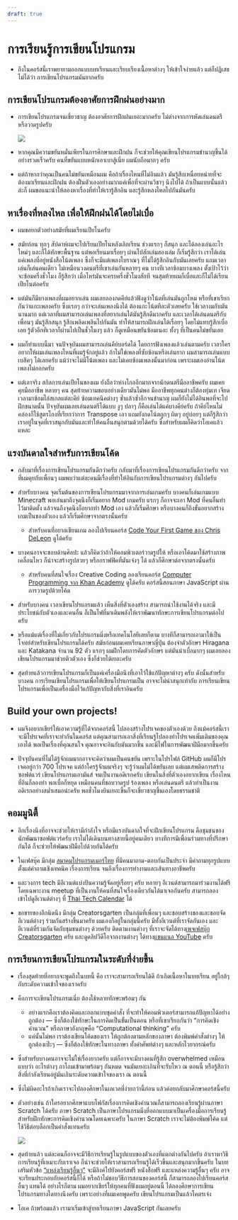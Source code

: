 ```yaml
---
draft: true
---
```


# การเรียนรู้การเขียนโปรแกรม

- ถึงในคอร์สนี้เราพยายามออกแบบบทเรียนและเรียบเรียงเนื้อหาต่างๆ ให้เข้าใจง่ายแล้ว
  แต่ก็ปฏิเสธไม่ได้ว่า
  การเขียนโปรแกรมมันยากครับ

## การเขียนโปรแกรมต้องอาศัยการฝึกฝนอย่างมาก

- การเขียนโปรแกรมจนเชี่ยวชาญ
  ต้องอาศัยการฝึกฝนเยอะมากครับ
  ไม่ต่างจากการหัดเล่นดนตรีหรือวาดรูปครับ

  ![](https://im.dt.in.th/ipfs/bafybeifclfhm2vantukuug6nrvli5zit2y7fgltywnnv77pkxrqkmqkvxu/image.webp)

- หากคุณมีความขยันหมั่นเพียรในการศึกษาและฝึกฝน
  ก็จะช่วยให้คุณเขียนโปรแกรมชำนาญขึ้นได้อย่างรวดเร็วครับ
  คนที่ขยันแบบหนักเอาเบาสู้เนี่ย ผมนับถือมากๆ ครับ

- แต่ถ้าหากว่าคุณเป็นคนไม่ขยันเหมือนผม
  คือถ้าเรื่องไหนที่ไม่อินแล้ว มันรู้สึกเหนื่อยหน่ายที่จะต้องมาเรียนและฝึกฝน ต้องฝืนตัวเองอย่างมากแค่เพื่อที่จะผ่านวิชาๆ นึงไปได้
  ถ้าเป็นแบบนั้นแล้วล่ะก็
  ผมขอแนะนำให้ลองหาเรื่องที่ทำให้เรารู้สึกอิน และรู้สึกหลงไหลไปกันมันครับ

## หาเรื่องที่หลงไหล เพื่อให้ฝึกฝนได้โดยไม่เบื่อ

- ผมขอยกตัวอย่างสมัยที่ผมเรียนเปียโนครับ

- สมัยก่อน ทุกๆ สัปดาห์ผมจะไปเรียนเปียโนหลังเลิกเรียน
  ช่วงแรกๆ ก็สนุก และได้ลองเล่นอะไรใหม่ๆ และก็ได้ทักษะพื้นฐาน
  แต่พอเรียนมาเรื่อยๆ ผ่านไปสักเล่มสองเล่ม ก็เริ่มรู้สึกว่า
  เราได้เล่นแค่เพลงที่อยู่หนังสือโน้ตเพลง ซึ่งก็จะมีแต่เพลงโบราณๆ ที่ไม่ได้รู้สึกอินกับมันเลยครับ
  แถมเวลาเล่นก็เล่นคนเดียว ไม่เหมือนวงดนตรีที่เขาเล่นกันหลายๆ คน
  บางทีเวลาซ้อมบางเพลง ตั้งเป้าไว้ว่าจะซ้อมครึ่งชั่วโมง ก็รู้สึกว่า เมื่อไหร่มันจะครบครึ่งชั่วโมงสักที
  จนสุดท้ายผมก็เบื่อและก็ไม่ได้เรียนเปียโนต่อครับ

- แต่มันก็มีบางเพลงที่ผมอยากเล่น ผมเลยลองกดคีย์แล้วฟังดูว่าโน้ตที่เล่นมันถูกไหม
  หรือที่เขาเรียกกันว่าแกะเพลงครับ
  ซึ่งแรกๆ กว่าจะเล่นเพลงนึงได้ ต้องแกะโน้ตทีละตัวเลยครับ ใช้เวลางมกับมันนานมาก
  แต่เวลาที่ผมสามารถเล่นเพลงที่อยากเล่นได้มันรู้สึกดีมากครับ
  และเวลาได้เล่นดนตรีกับเพื่อนๆ มันรู้สึกสนุก รู้สึกเพลิดเพลินไปกันมัน ทำให้สามารถฝึกเล่นได้เรื่อยๆ โดยไม่แทบรู้สึกเบื่อเลย
  รู้ตัวอีกทีเวลาก็ผ่านไปเป็นชั่วโมงๆ แล้ว
  ก็ดูเหมือนขยันซ้อมเนอะ ทั้งๆ ที่เป็นคนไม่ขยันเลย

- ผมก็ทำแบบนี้มา จนปัจจุบันผมสามารถเล่นคีย์บอร์ดได้ โดยการฟังเพลงแล้วเล่นตามครับ
  เวลาใครอยากให้ผมเล่นเพลงไหนที่ผมรู้จักอยู่แล้ว ถ้าไม่ใช่เพลงที่ซับซ้อนหรือเล่นยาก ผมสามารถเล่นแบบเบสิคๆ ได้เลยครับ แม้ว่าจะไม่มีโน้ตเพลง และไม่เคยซ้อมเพลงนั้นมาก่อน เพราะผมเองอ่านโน้ตเพลงไม่ออกครับ

- แต่เอาจริง สกิลการเล่นเปียโนของผม ยังถือว่าห่างไกลอีกมากจากนักดนตรีมืออาชีพครับ
  ผมเคยคุยมืออาชีพ หลายๆ คน สุดท้ายความชอบอย่างเดียวมันไม่พอ มืออาชีพทุกคนต่างก็ต้องทุ่มเท เจียดเวลามาซ้อมไล่สเกลแต่ละคีย์ ซ้อมเทคนิคต่างๆ ซ้ำแล้วซ้ำอีกจนชำนาญ ผมก็ยังไม่ได้อินพอที่จะไปฝึกขนาดนั้น
  ปัจจุบันผมเลยเล่นดนตรีได้แบบ งูๆ ปลาๆ ก็คือเล่นได้แค่บางคีย์ครับ
  ถ้าคีย์ไหนไม่คล่องก็ใช้สูตรโกงที่เรียกว่าการ Transpose เอา
  แถมยังกดโน้ตถูกๆ ผิดๆ อยู่บ่อยๆ
  แต่ก็รู้สึกว่าเราอยู่ในจุดที่เราสนุกกับมันและทำให้คนอื่นสนุกตามด้วยได้ครับ
  ซึ่งสำหรับผมก็คิดว่าโอเคแล้วแหละ

## แรงบันดาลใจสำหรับการเขียนโค้ด

- กลับมาที่เรื่องการเขียนโปรแกรมกันดีกว่าครับ
  กลับมาที่เรื่องการเขียนโปรแกรมกันดีกว่าครับ
  จากที่ผมคุยกับเพื่อนๆ ผมพบว่าแต่ละคนมีเรื่องที่ทำให้อินกับการเขียนโปรแกรมต่างๆ กันไปครับ

- สำหรับบางคน จุดเริ่มต้นของการเขียนโปรแกรมมาจากการเล่นเกมครับ
  บางคนก็เล่นเกมแบบ Minecraft
  พอเล่นมาถึงจุดนึงก็เริ่มอยาก Mod เกมครับ
  แรกๆ ก็อาจจะเอา Mod ที่คนอื่นทำไว้มาติดตั้ง
  แล้วจนถึงจุดนึงก็อยากทำ Mod เอง แล้วก็เริ่มศึกษา
  หรือบางคนก็ถึงขั้นอยากสร้างเกมเป็นของตัวเอง แล้วก็เริ่มศึกษาจากตรงนั้นครับ

  - สำหรับคนที่อยากเขียนเกม
    ลองไปเรียนคอร์ส [Code Your First Game ของ Chris DeLeon](https://www.udemy.com/course/code-your-first-game/) ดูได้ครับ

- บางคนอาจจะชอบด้านศิลปะ
  แล้วก็คิดว่าถ้าให้คอมพิวเตอร์วาดรูปให้
  หรือเอาโค้ดมาใช้สร้างภาพเคลื่อนไหว
  ก็น่าจะสร้างรูปสวยๆ หรือกราฟฟิคที่มันเจ๋งๆ ได้ แล้วก็ศึกษาต่อจากตรงนั้นครับ

  - สำหรับคนที่สนใจเรื่อง Creative Coding
    ลองเรียนคอร์ส [Computer Programming จาก Khan Academy](https://www.khanacademy.org/computing/computer-programming) ดูได้ครับ
    คอร์สนี้สอนภาษา JavaScript ผ่านการวาดรูปด้วยโค้ด

- สำหรับบางคน
  เวลาเขียนโปรแกรมแล้ว เห็นสิ่งที่ตัวเองสร้าง สามารถนำใช้งานได้จริง และมีประโยชน์กับตัวเองและคนอื่น
  ก็เป็นไฟที่มาเติมพลังให้เราพัฒนาทักษะการเขียนโปรแกรมต่อไปครับ

- หรือแม้แต่เรื่องที่ไม่เกี่ยวกับโปรแกรมมิ่งหรือเทคโนโลยีเลยก็ตาม บางทีก็สามารถเอามาใช้เป็นโจทย์สำหรับเขียนโปรแกรมได้ครับ
  สมัยก่อนผมเคยเรียนภาษาญี่ปุ่น ต้องจำตัวอักษร Hiragana และ Katakana จำนวน 92 ตัว
  แรกๆ ผมฝึกโดยการคัดตัวอักษร แต่มันน่าเบื่อมากๆ
  ผมเลยลองเขียนโปรแกรมมาช่วยติวตัวเอง ซึ่งก็ช่วยได้เยอะครับ

- สุดท้ายแล้วการเขียนโปรแกรมก็เป็นแค่เครื่องมือนึงที่เอาไว้ใช้แก้ปัญหาต่างๆ ครับ
  ดังนั้นสำหรับบางคน การเรียนเขียนโปรแกรมเพื่อให้เขียนโปรแกรมเป็น อาจจะไม่น่าสนุกเท่ากับ การเรียนเขียนโปรแกรมเพื่อเป็นเครื่องมือไว้แก้ปัญหากับสิ่งที่เราอินครับ

## Build your own projects!

- ผมจึงอยากเชียร์ให้เอาความรู้ที่ได้จากคอร์สนี้ ไปลองสร้างโปรเจคของตัวเองด้วย
  ถึงแม้คอร์สนี้เราจะมีโปรเจคที่เราจะทำกันในคอร์ส แต่คุณสามารถเอาสิ่งที่เรียนรู้ไปลองทำโปรเจคเพิ่มเติมของคุณเองได้
  พอเป็นเรื่องที่คุณสนใจ คุณอาจจะอินกับมันมากขึ้น และมีไฟในการพัฒนาฝีมือมากขึ้นครับ

- ปัจจุบันคนที่ไม่ได้รู้จักผมมากอาจจะคิดว่าผมเป็นคนขยัน เพราะในโปรไฟล์ GitHub ผมก็มีโปรเจคอยู่กว่า 700 โปรเจค
  แต่ถ้าใครรู้จักผมจริงๆ จะรู้ว่าผมไม่ได้ขยันเลย
  แต่ผมเสพติดการสร้างซอฟต์แวร์ เขียนโปรแกรมเอามันส์ จนเป็นงานอดิเรกครับ
  เขียนในสิ่งที่ตัวเองอยากเขียน เรื่องไหนที่อินก็ลองทำ พอเบื่อก็หยุด
  เหมือนคนที่ชอบวาดรูป ร้องเพลง หรือเล่นดนตรี แล้วทำเป็นงานอดิเรกอย่างสม่ำเสมอน่ะครับ พอชั่วโมงบินเยอะขึ้นก็จะเชี่ยวชาญขึ้นเองโดยธรรมชาติ

## คอมมูนิตี้

- อีกเรื่องนึงที่อาจจะช่วยให้เรามีกำลังใจ หรือมีแรงบันดาลใจที่จะฝึกเขียนโปรแกรม คือชุมชนของนักพัฒนาซอฟต์แวร์ครับ
  เราไม่ได้เดินบนทางสายนี้อยู่คนเดียว
  บางทีการมีเพื่อนร่วมทางที่ปรึกษากันได้ ก็จะช่วยให้พัฒนาฝีมือไปด้วยกันได้ครับ

- ในเฟสบุ๊ค มีกลุ่ม [สมาคมโปรแกรมเมอร์ไทย](https://www.facebook.com/groups/240703846140892) ที่มีคนมาถาม-ตอบกันเป็นประจำ
  มีคำถามทุกรูปแบบ ตั้งแต่คำถามเชิงเทคนิค เรื่องการเรียน จนถึงเรื่องการทำงานและเส้นทางอาชีพครับ

- และวงการ tech
  มีอีเวนต์แบ่งปันความรู้จัดอยู่เรื่อยๆ ครับ
  หลายๆ อีเวนต์สามารถมาร่วมงานได้ฟรี โดยเฉพาะงาน meetup ที่เป็นงานให้คนที่สนใจเรื่องเดียวกันได้มาเจอกันครับ
  สามารถลองเข้าไปดูอีเวนต์ต่างๆ ที่ [Thai Tech Calendar](https://th.techcal.dev/) ได้

- ขอขายของอีกนิดนึง
  มีกลุ่ม Creatorsgarten เป็นกลุ่มที่เพื่อนๆ และชอบสร้างของและชอบจัดอีเวนต์ต่างๆ ร่วมกันสร้างขึ้นมาครับ ผมเองก็อยู่ในกลุ่มนี้ครับ
  มีทั้งอีเวนต์ที่เราจัดกันเอง และอีเวนต์ที่ร่วมกันจัดกับชุมชนต่างๆ ด้วยครับ
  ติดตามงานต่างๆ ที่เราจะจัดได้ทาง[เพจเฟสบุ๊ก Creatorsgarten](https://www.facebook.com/creatorsgarten) ครับ
  และดูคลิปวีดีโอจากงานต่างๆ ได้ทาง[แชนแนล YouTube](https://www.youtube.com/@creatorsgarten) ครับ

## การเรียนการเขียนโปรแกรมในระดับที่ง่ายขึ้น

- เรื่องสุดท้ายที่อยากจะพูดถึงในบทนี้ คือ
  เราจะสามารถเรียนได้ดี ถ้าเกิดเนื้อหาในบทเรียน อยู่ใกล้ๆ กับระดับความเข้าใจของเราครับ

- คือการจะเขียนโปรแกรมเนี่ย ต้องใช้หลายทักษะพร้อมๆ กัน

  - อย่างแรกคือเราต้องคิดและออกแบบชุดคำสั่ง ที่จะทำให้คอมพิวเตอร์สามารถแก้ปัญหาได้อย่างถูกต้อง — ซึ่งก็ต้องใช้ทักษะในการคิดเป็นขั้นเป็นตอน หรือที่เขาเรียกกันว่า “การคิดเชิงคำนวณ” หรือภาษาอังกฤษคือ “Computational thinking” ครับ
  - แค่นั้นไม่พอ เราต้องเขียนโค้ดของเรา ให้ถูกต้องตามหลักของภาษา ต้องพิมพ์คำสั่งต่างๆ ให้ถูกต้องเป๊ะๆ — ซึ่งก็ต้องใช้ทักษะในทางภาษา ทั้งคำศัพท์ต่างๆ และหลักไวยากรณ์ครับ

- ซึ่งสำหรับบางคนอาจจะไม่ใช่เรื่องยากครับ
  แต่ก็อาจจะมีบางคนที่รู้สึก overwhelmed เหมือนแบบว่า อะไรต่างๆ ถาโถมเข้ามาพร้อมๆ กันหมด จนมันเยอะเกินที่จะรับไหว ณ ตอนนี้
  หรือรู้สึกว่าสิ่งที่กำลังเรียนอยู่มันเกินระดับความเข้าใจของเรา ณ ตอนนี้

- ซึ่งไม่ผิดอะไรถ้าเกิดเราจะไปลองศึกษาในเลเวลที่ง่ายกว่านี้ก่อน แล้วค่อยกลับมาศึกษาคอร์สนี้ครับ

- ตัวอย่างเช่น
  ถ้าใครอยากศึกษาแบบโฟกัสเรื่องการคิดเชิงคำนวณ​ ก็สามารถลองเรียนรู้ผ่านภาษา Scratch ได้ครับ ภาษา Scratch เป็นภาษาโปรแกรมมิ่งที่ออกแบบมาเป็นเครื่องมือการเรียนรู้สำหรับฝึกทักษะการคิดเชิงคำนวณโดยเฉพาะครับ
  ในภาษา Scratch เราจะไม่ต้องพิมพ์โค้ด แต่ใช้วิธีต่อบล็อกเป็นคำสั่งแทนครับ

  [![](https://im.dt.in.th/ipfs/bafybeifysye7nk4zpxy7y2vydxzzv5zjxpjzq2xafttjwood7r5dnadkfi/image.webp)](https://studio.code.org/projects/dance/zDDVcXAaGv-O-wuXn45ba4mZm6uz9wJAyJSsvONN19Y/view?lang=th-TH)

- สุดท้ายแล้ว
  แต่ละคนก็อาจจะมีวิธีการเรียนรู้ในรูปแบบของตัวเองที่แตกต่างกันไปครับ
  ถ้าเราหาวิธีการเรียนรู้ที่เหมาะกับเราเจอ ก็น่าจะช่วยให้เราสามารถเรียนรู้ได้เร็วขึ้นและสนุกมากขึ้นครับ
  ในบทเสริมหัวข้อ [“แหล่งเรียนรู้อื่นๆ”](./resources.html) จะมีลิงค์ไปยังคอร์สฟรี หนังสือฟรี และแหล่งความรู้อื่นๆ ครับ
  อาจจะเรียนประกอบกับคอร์สนี้ก็ได้
  หรือถ้าไม่ชอบวิธีการสอนของคอร์สนี้ ก็สามารถลองไปเรียนคอร์สอื่นๆ แทนได้
  อย่างไรก็ตาม ผมอยากเชียร์ให้ทุกคนที่ฟังผมอยู่ตอนนี้ ได้ลองศึกษาการเขียนโปรแกรมทางใดทางนึงครับ
  เพราะอย่างที่ผมเคยพูดครับ เขียนโปรแกรมเป็นแล้วโคตรเจ๋ง

- โอเค
  ถ้าพร้อมแล้ว เรามาเริ่มเข้าสู่บทเรียนภาษา JavaScript กันเลยครับ
